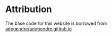# Attribution
The base code for this website is borrowed from <a href="https://github.com/adegendre/adegendre.github.io" target="_blank"> adegendre/adegendre.github.io</a>